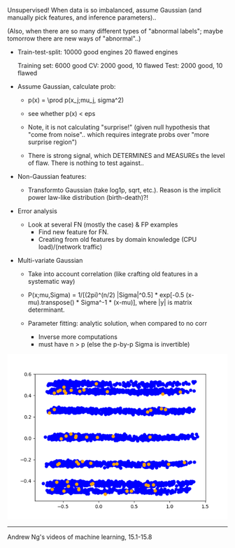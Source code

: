 
Unsupervised! When data is so imbalanced, assume Gaussian 
(and manually pick features, and inference parameters)..

(Also, when there are so many different types of "abnormal labels";
maybe tomorrow there are new ways of "abnormal"..)

- Train-test-split:
    10000 good engines
    20 flawed engines
    
    Training set: 6000 good
    CV: 2000 good, 10 flawed
    Test: 2000 good, 10 flawed
    
- Assume Gaussian, calculate prob:
    - p(x) = \prod p(x_j;mu_j, sigma^2)
    
    - see whether p(x) < eps

    - Note, it is not calculating "surprise!" 
    (given null hypothesis that "come from noise"..
    which requires integrate probs over "more surprise region")
    
    - There is strong signal, which DETERMINES 
    and MEASUREs the level of flaw. 
    There is nothing to test against..
    
- Non-Gaussian features:
    - Transformto Gaussian (take log1p, sqrt, etc.).
        Reason is the implicit power law-like distribution (birth-death)?!
    
- Error analysis
    - Look at several FN (mostly the case) & FP examples
        - Find new feature for FN. 
        - Creating from old features by domain knowledge (CPU load)/(network traffic)

- Multi-variate Gaussian
    - Take into account correlation (like crafting old features in a systematic way)   
    - P(x;mu,Sigma) = 1/[(2pi)^(n/2) |Sigma|^0.5] * exp[-0.5 (x-mu).transpose() * Sigma^-1 * (x-mu)],
        where |y| is matrix determinant. 
    
    - Parameter fitting: analytic solution, when compared to no corr
        - Inverse more computations
        - must have n > p (else the p-by-p Sigma is invertible)


![Alt text](images/PCA_HIV.png?raw=true "Optional Title")

---
Andrew Ng's videos of machine learning, 15.1-15.8